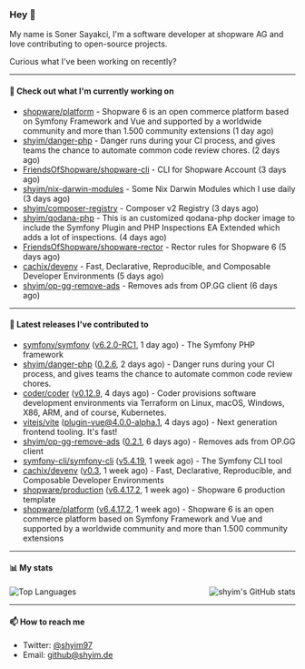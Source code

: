 ### Hey 👋

My name is Soner Sayakci, I'm a software developer at shopware AG and love contributing to open-source projects.

Curious what I've been working on recently?

---

#### 👷 Check out what I'm currently working on

- [shopware/platform](https://github.com/shopware/platform) - Shopware 6 is an open commerce platform based on Symfony Framework and Vue and supported by a worldwide community and more than 1.500 community extensions (1 day ago)
- [shyim/danger-php](https://github.com/shyim/danger-php) - Danger runs during your CI process, and gives teams the chance to automate common code review chores. (2 days ago)
- [FriendsOfShopware/shopware-cli](https://github.com/FriendsOfShopware/shopware-cli) - CLI for Shopware Account (3 days ago)
- [shyim/nix-darwin-modules](https://github.com/shyim/nix-darwin-modules) - Some Nix Darwin Modules which I use daily (3 days ago)
- [shyim/composer-registry](https://github.com/shyim/composer-registry) - Composer v2 Registry (3 days ago)
- [shyim/qodana-php](https://github.com/shyim/qodana-php) - This is an customized qodana-php docker image to include the Symfony Plugin and PHP Inspections EA Extended which adds a lot of inspections. (4 days ago)
- [FriendsOfShopware/shopware-rector](https://github.com/FriendsOfShopware/shopware-rector) - Rector rules for Shopware 6 (5 days ago)
- [cachix/devenv](https://github.com/cachix/devenv) - Fast, Declarative, Reproducible, and Composable Developer Environments (5 days ago)
- [shyim/op-gg-remove-ads](https://github.com/shyim/op-gg-remove-ads) - Removes ads from OP.GG client (6 days ago)

---

#### 🔭 Latest releases I've contributed to

- [symfony/symfony](https://github.com/symfony/symfony) ([v6.2.0-RC1](https://github.com/symfony/symfony/releases/tag/v6.2.0-RC1), 1 day ago) - The Symfony PHP framework
- [shyim/danger-php](https://github.com/shyim/danger-php) ([0.2.6](https://github.com/shyim/danger-php/releases/tag/0.2.6), 2 days ago) - Danger runs during your CI process, and gives teams the chance to automate common code review chores.
- [coder/coder](https://github.com/coder/coder) ([v0.12.9](https://github.com/coder/coder/releases/tag/v0.12.9), 4 days ago) - Coder provisions software development environments via Terraform on Linux, macOS, Windows, X86, ARM, and of course, Kubernetes.
- [vitejs/vite](https://github.com/vitejs/vite) ([plugin-vue@4.0.0-alpha.1](https://github.com/vitejs/vite/releases/tag/plugin-vue%404.0.0-alpha.1), 4 days ago) - Next generation frontend tooling. It&#39;s fast!
- [shyim/op-gg-remove-ads](https://github.com/shyim/op-gg-remove-ads) ([0.2.1](https://github.com/shyim/op-gg-remove-ads/releases/tag/0.2.1), 6 days ago) - Removes ads from OP.GG client
- [symfony-cli/symfony-cli](https://github.com/symfony-cli/symfony-cli) ([v5.4.19](https://github.com/symfony-cli/symfony-cli/releases/tag/v5.4.19), 1 week ago) - The Symfony CLI tool
- [cachix/devenv](https://github.com/cachix/devenv) ([v0.3](https://github.com/cachix/devenv/releases/tag/v0.3), 1 week ago) - Fast, Declarative, Reproducible, and Composable Developer Environments
- [shopware/production](https://github.com/shopware/production) ([v6.4.17.2](https://github.com/shopware/production/releases/tag/v6.4.17.2), 1 week ago) - Shopware 6 production template
- [shopware/platform](https://github.com/shopware/platform) ([v6.4.17.2](https://github.com/shopware/platform/releases/tag/v6.4.17.2), 1 week ago) - Shopware 6 is an open commerce platform based on Symfony Framework and Vue and supported by a worldwide community and more than 1.500 community extensions

---

#### 📊 My stats

<img align="right" alt="shyim's GitHub stats" src="https://github-readme-stats.vercel.app/api?username=shyim&count_private=1&show_icons=true&" />

![Top Languages](https://github-readme-stats.vercel.app/api/top-langs/?username=shyim)

---

#### 📫 How to reach me

- Twitter: [@shyim97](https://twitter.com/shyim97)
- Email: [github@shyim.de](mailto://github@shyim.de)
